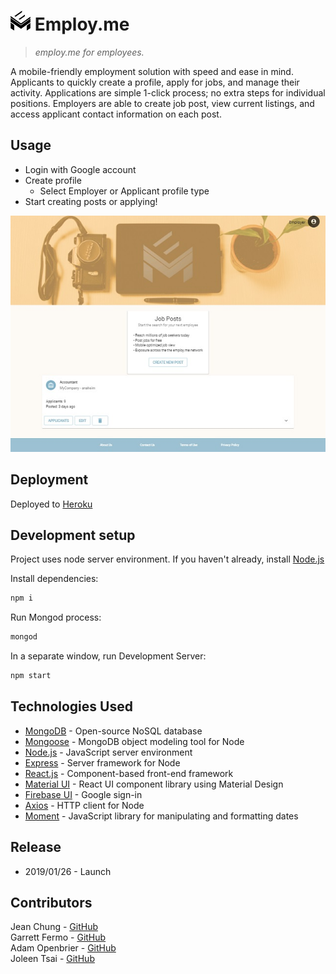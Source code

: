 # ![logo](./client/public/th-eme-logo.jpg) Employ<span></span>.me
> _employ<span></span>.me for employees._

A mobile-friendly employment solution with speed and ease in mind. Applicants to quickly create a profile, apply for jobs, and manage their activity. Applications are simple 1-click process; no extra steps for individual positions. Employers are able to create job post, view current listings, and access applicant contact information on each post.

## Usage
* Login with Google account  
* Create profile 
  *  Select Employer or Applicant profile type
* Start creating posts or applying!

![screenshot](./client/public/th-employme.jpg) 

## Deployment
Deployed to [Heroku](https://employ-me-app.herokuapp.com/)

## Development setup
Project uses node server environment. If you haven't already, install [Node.js](https://nodejs.org/en/download/)

Install dependencies:
```sh
npm i
```
Run Mongod process:
```sh
mongod
```
In a separate window, run Development Server:
```sh
npm start
```

## Technologies Used
- [MongoDB](https://www.mongodb.com/) - Open-source NoSQL database
- [Mongoose](https://www.npmjs.com/package/mongoose) - MongoDB object modeling tool for Node
- [Node.js](https://nodejs.org) - JavaScript server environment
- [Express](https://www.npmjs.com/package/express) - Server framework for Node
- [React.js](https://reactjs.org/) - Component-based front-end framework
- [Material UI](https://material-ui.com/) - React UI component library using Material Design
- [Firebase UI](https://github.com/firebase/firebaseui-web) - Google sign-in
- [Axios](https://www.npmjs.com/package/axios) - HTTP client for Node
- [Moment](https://www.npmjs.com/package/moment) - JavaScript library for manipulating and formatting dates
  



## Release
* 2019/01/26 - Launch

## Contributors 
Jean Chung - [GitHub](https://github.com/jeannchung/)  
Garrett Fermo - [GitHub](https://github.com/garrettcfermo)  
Adam Openbrier - [GitHub](https://github.com/aOpenbrier)  
Joleen Tsai - [GitHub](https://github.com/JoleenTsai)
